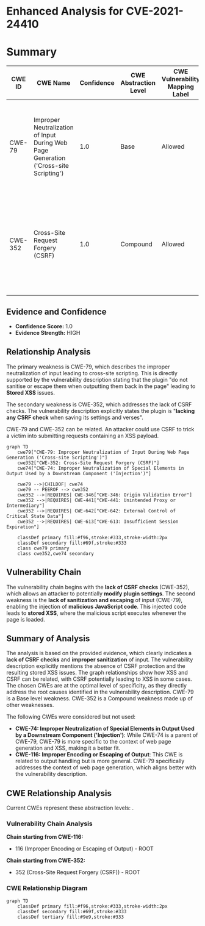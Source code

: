 # Enhanced Analysis for CVE-2021-24410

# Summary
| CWE ID | CWE Name | Confidence | CWE Abstraction Level | CWE Vulnerability Mapping Label | CWE-Vulnerability Mapping Notes |
|---|---|---|---|---|---|
| CWE-79 | Improper Neutralization of Input During Web Page Generation ('Cross-site Scripting') | 1.0 | Base | Allowed | Primary CWE. The application does not neutralize input before placing it in a web page served to other users, leading to Stored XSS. |
| CWE-352 | Cross-Site Request Forgery (CSRF) | 1.0 | Compound | Allowed | Secondary CWE. The application lacks CSRF checks when saving settings and verses, allowing attackers to make unintended requests. |

## Evidence and Confidence

*   **Confidence Score:** 1.0
*   **Evidence Strength:** HIGH

## Relationship Analysis
The primary weakness is CWE-79, which describes the improper neutralization of input leading to cross-site scripting. This is directly supported by the vulnerability description stating that the plugin "do not sanitise or escape them when outputting them back in the page" leading to **Stored XSS** issues.

The secondary weakness is CWE-352, which addresses the lack of CSRF checks. The vulnerability description explicitly states the plugin is "**lacking any CSRF check** when saving its settings and verses".

CWE-79 and CWE-352 can be related. An attacker could use CSRF to trick a victim into submitting requests containing an XSS payload.

```mermaid
graph TD
    cwe79["CWE-79: Improper Neutralization of Input During Web Page Generation ('Cross-site Scripting')"]
    cwe352["CWE-352: Cross-Site Request Forgery (CSRF)"]
    cwe74["CWE-74: Improper Neutralization of Special Elements in Output Used by a Downstream Component ('Injection')"]

    cwe79 -->|CHILDOF| cwe74
    cwe79 -- PEEROF --> cwe352
    cwe352 -->|REQUIRES| CWE-346["CWE-346: Origin Validation Error"]
    cwe352 -->|REQUIRES| CWE-441["CWE-441: Unintended Proxy or Intermediary"]
    cwe352 -->|REQUIRES| CWE-642["CWE-642: External Control of Critical State Data"]
    cwe352 -->|REQUIRES| CWE-613["CWE-613: Insufficient Session Expiration"]

    classDef primary fill:#f96,stroke:#333,stroke-width:2px
    classDef secondary fill:#69f,stroke:#333
    class cwe79 primary
    class cwe352,cwe74 secondary
```

## Vulnerability Chain
The vulnerability chain begins with the **lack of CSRF checks** (CWE-352), which allows an attacker to potentially **modify plugin settings**.
The second weakness is the **lack of sanitization and escaping** of input (CWE-79), enabling the injection of **malicious JavaScript code**.
This injected code leads to **stored XSS**, where the malicious script executes whenever the page is loaded.

## Summary of Analysis
The analysis is based on the provided evidence, which clearly indicates a **lack of CSRF checks** and **improper sanitization** of input. The vulnerability description explicitly mentions the absence of CSRF protection and the resulting stored XSS issues.
The graph relationships show how XSS and CSRF can be related, with CSRF potentially leading to XSS in some cases. The chosen CWEs are at the optimal level of specificity, as they directly address the root causes identified in the vulnerability description. CWE-79 is a Base level weakness. CWE-352 is a Compound weakness made up of other weaknesses.

The following CWEs were considered but not used:

*   **CWE-74: Improper Neutralization of Special Elements in Output Used by a Downstream Component ('Injection')**: While CWE-74 is a parent of CWE-79, CWE-79 is more specific to the context of web page generation and XSS, making it a better fit.
*   **CWE-116: Improper Encoding or Escaping of Output**: This CWE is related to output handling but is more general. CWE-79 specifically addresses the context of web page generation, which aligns better with the vulnerability description.


## CWE Relationship Analysis

Current CWEs represent these abstraction levels: .


### Vulnerability Chain Analysis

**Chain starting from CWE-116:**
- 116 (Improper Encoding or Escaping of Output) - ROOT


**Chain starting from CWE-352:**
- 352 (Cross-Site Request Forgery (CSRF)) - ROOT



### CWE Relationship Diagram

```mermaid
graph TD
    classDef primary fill:#f96,stroke:#333,stroke-width:2px
    classDef secondary fill:#69f,stroke:#333
    classDef tertiary fill:#9e9,stroke:#333
```